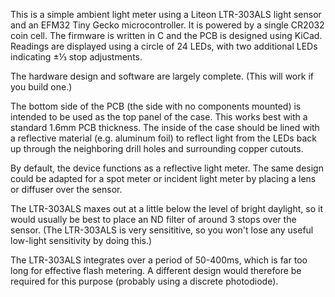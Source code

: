 This is a simple ambient light meter using a Liteon LTR-303ALS light sensor and an EFM32 Tiny Gecko microcontroller.
It is powered by a single CR2032 coin cell.
The firmware is written in C and the PCB is designed using KiCad.
Readings are displayed using a circle of 24 LEDs, with two additional LEDs indicating ±⅓ stop adjustments.

The hardware design and software are largely complete. (This will work if you build one.)

The bottom side of the PCB (the side with no components mounted) is intended to be used as the top panel of the case.
This works best with a standard 1.6mm PCB thickness.
The inside of the case should be lined with a reflective material (e.g. aluminum foil) to reflect light from the LEDs back up through the neighboring drill holes and surrounding copper cutouts.

By default, the device functions as a reflective light meter.
The same design could be adapted for a spot meter or incident light meter by
placing a lens or diffuser over the sensor.

The LTR-303ALS maxes out at a little below the level of bright daylight, so it would usually be best to place an ND filter of around 3 stops over the sensor.
(The LTR-303ALS is very sensititive, so you won't lose any useful low-light sensitivity by doing this.)

The LTR-303ALS integrates over a period of 50-400ms, which is far too long for effective flash metering.
A different design would therefore be required for this purpose (probably using a discrete photodiode).
